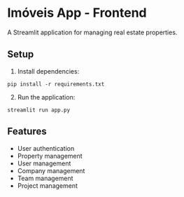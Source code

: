 # Imóveis App - Frontend

A Streamlit application for managing real estate properties.

## Setup

1. Install dependencies:
```
pip install -r requirements.txt
```

2. Run the application:
```
streamlit run app.py
```

## Features

- User authentication
- Property management
- User management
- Company management
- Team management
- Project management 